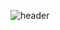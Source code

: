 ![header](https://capsule-render.vercel.app/api?type=slice&color=timeAuto&height=300&section=header&text=SeungGyu%20Kawk&fontSize=90)
